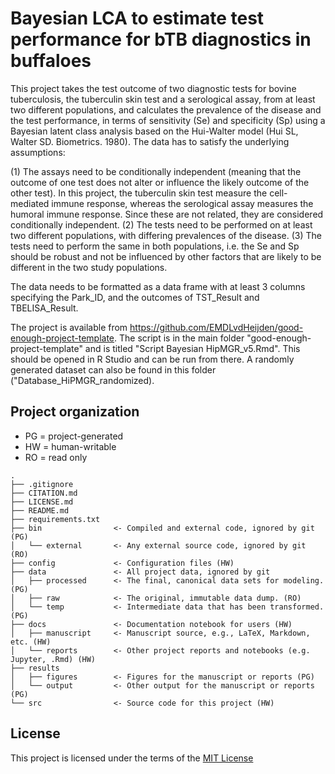 # Bayesian LCA to estimate test performance for bTB diagnostics in buffaloes

This project takes the test outcome of two diagnostic tests for bovine tuberculosis, the tuberculin skin test and a serological assay, from at least two different populations, and calculates the prevalence of the disease and the test performance, in terms of sensitivity (Se) and specificity (Sp) using a Bayesian latent class analysis based on the Hui-Walter model (Hui SL, Walter SD. Biometrics. 1980). The data has to satisfy the underlying assumptions:

(1) The assays need to be conditionally independent (meaning that the outcome of one test does not alter or influence the likely outcome of the other test). In this project, the tuberculin skin test measure the cell-mediated immune response, whereas the serological assay measures the humoral immune response. Since these are not related, they are considered conditionally independent.
(2) The tests need to be performed on at least two different populations, with differing prevalences of the disease.
(3) The tests need to perform the same in both populations, i.e. the Se and Sp should be robust and not be influenced by other factors that are likely to be different in the two study populations.

The data needs to be formatted as a data frame with at least 3 columns specifying the Park_ID, and the outcomes of TST_Result and TBELISA_Result.

The project is available from https://github.com/EMDLvdHeijden/good-enough-project-template.
The script is in the main folder "good-enough-project-template" and is titled "Script Bayesian HipMGR_v5.Rmd". This should be opened in R Studio and can be run from there. A randomly generated dataset can also be found in this folder ("Database_HiPMGR_randomized).

## Project organization
- PG = project-generated
- HW = human-writable
- RO = read only
```
.
├── .gitignore
├── CITATION.md
├── LICENSE.md
├── README.md
├── requirements.txt
├── bin                <- Compiled and external code, ignored by git (PG)
│   └── external       <- Any external source code, ignored by git (RO)
├── config             <- Configuration files (HW)
├── data               <- All project data, ignored by git
│   ├── processed      <- The final, canonical data sets for modeling. (PG)
│   ├── raw            <- The original, immutable data dump. (RO)
│   └── temp           <- Intermediate data that has been transformed. (PG)
├── docs               <- Documentation notebook for users (HW)
│   ├── manuscript     <- Manuscript source, e.g., LaTeX, Markdown, etc. (HW)
│   └── reports        <- Other project reports and notebooks (e.g. Jupyter, .Rmd) (HW)
├── results
│   ├── figures        <- Figures for the manuscript or reports (PG)
│   └── output         <- Other output for the manuscript or reports (PG)
└── src                <- Source code for this project (HW)

```


## License

This project is licensed under the terms of the [MIT License](/LICENSE.md)
